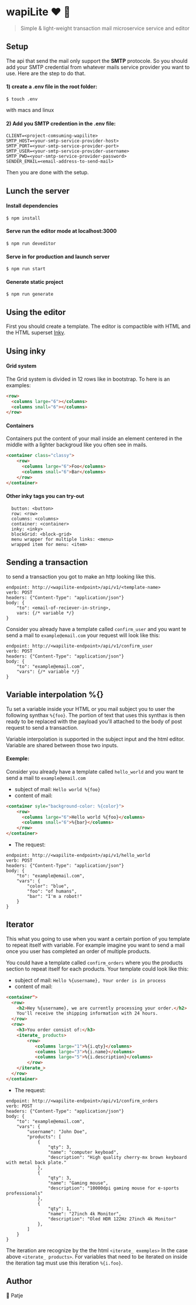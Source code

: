 # wapiLite &#10084; 📧

> Simple & light-weight transaction mail microservice service and editor

## Setup
The api that send the mail only support the **SMTP** protocole.
So you should add your SMTP credential from whatever mails service provider you want to use.
Here are the step to do that.

#### 1) create a .env file in the root folder:
```$ touch .env``` 

with macs and linux

#### 2) Add you SMTP credention in the .env file:
```
CLIENT=<project-comsuming-wapilite>
SMTP_HOST=<your-smtp-service-provider-host>
SMTP_PORT=<your-smtp-service-provider-port>
SMTP_USER=<your-smtp-service-provider-username>
SMTP_PWD=<your-smtp-service-provider-password>
SENDER_EMAIL=<email-address-to-send-mail>
```
Then you are done with the setup.

## Lunch the server
#### Install dependencies
```$ npm install```

#### Serve run the editor mode at localhost:3000
```$ npm run deveditor```

#### Serve in for production and launch server
```$ npm run start```

#### Generate static project
```$ npm run generate```

## Using the editor
First you should create a template.
The editor is compactible with HTML and the HTML superset [Inky](https://github.com/foundation/inky). 
## Using inky
#### Grid system
The Grid system is divided in 12 rows like in bootstrap.
To here is an examples:
```html
<row>
  <columns large="6"></columns>
  <columns small="6"></columns>
</row>
```

#### Containers
Containers put the content of your mail inside an element centered in the middle with a lighter backgroud like you often see in mails.
```html
<container class="classy">
    <row>
      <columns large="6">Foo</columns>
      <columns small="6">Bar</columns>
    </row>
</container>
```

#### Other inky tags you can try-out
```
  button: <button>
  row: <row>
  columns: <columns>
  container: <container>
  inky: <inky>
  blockGrid: <block-grid>
  menu wrapper for multiple links: <menu>
  wrapped item for menu: <item>
```
## Sending a transaction
to send a transaction you got to make an http looking like this.
```
endpoint: http://<wapilite-endpoint>/api/v1/<template-name>
verb: POST
headers: {"Content-Type": "application/json"}
body: {
    "to": <email-of-reciever-in-string>,
    vars: {/* variable */}
}
```
Consider you already have a template called ```confirm_user``` and you want te send a mail to ```example@email.com```
your request will look like this:
```
endpoint: http://<wapilite-endpoint>/api/v1/confirm_user
verb: POST
headers: {"Content-Type": "application/json"}
body: {
    "to": "example@email.com",
    "vars": {/* variable */}
}
```

## Variable interpolation %{}
Tu set a variable inside your HTML or you mail subject you to user the following synthax
```%{foo}```. The portion of text that uses this synthax is then ready to be replaced with
the payload you'll attached to the body of post request to send a transaction.

Variable interpolation is supported in the subject input and the html editor.
Variable are shared between those two inputs.
#### Exemple:
Consider you already have a template called ```hello_world``` and you want te send a mail to ```example@email.com```

- subject of mail: ```Hello world %{foo}```
- content of mail:
```html
<container syle="background-color: %{color}">
    <row>
      <columns large="6">Hello world %{foo}</columns>
      <columns small="6">%{bar}</columns>
    </row>
</container>
```
- The request:
```
endpoint: http://<wapilite-endpoint>/api/v1/hello_world
verb: POST
headers: {"Content-Type": "application/json"}
body: {
    "to": "example@email.com",
    "vars": {
        "color": "blue",
        "foo": "of humans",
        "bar": "I'm a robot!"    
    }
}
```

## Iterator
This what you going to use when you want a certain portion of you template to repeat itself with variable.
For example imagine you want to send a mail once you user has completed an order of multiple products.

You could have a template called ```confirm_orders``` where you the products section to repeat itself for each products.
Your template could look like this:

- subject of mail: ```Hello %{username}, Your order is in process```
- content of mail:
```html
<container">
  <row>
    <h2>Hey %{username}, we are currently processing your order.</h2>
    You'll receive the shipping information with 24 hours.
  </row>
  <row>
    <h3>You order consist of:</h3>
    <iterate_ products>
        <row>
           <columns large="1">%{i.qty}</columns>
           <columns large="3">%{i.name}</columns>
           <columns large="5">%{i.description}</columns>
        </row>
    </iterate_>
  </row>
</container>
```
- The request:
```
endpoint: http://<wapilite-endpoint>/api/v1/confirm_orders
verb: POST
headers: {"Content-Type": "application/json"}
body: {
    "to": "example@email.com",
    "vars": {
        "username": "John Doe",
        "products": [
            {
                "qty": 3,
                "name": "computer keyboad",
                "description": "High quality cherry-mx brown keyboard with metal back plate."
            },
            {
                "qty": 3,
                "name": "Gaming mouse",
                "description": "10000dpi gaming mouse for e-sports professionals"
            },
            {
                "qty": 1,
                "name": "27inch 4k Monitor",
                "description": "Oled HDR 122Hz 27inch 4k Monitor"
            },
        ]   
    }
}
```

The iteration are recognize by the the html ```<iterate_ exemples>```
In the case above ```<iterate_ products>```.
For variables that need to be iterated on inside the iteration tag must use this iteration ```%{i.foo}```.

## Author
👤 Patje
